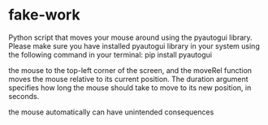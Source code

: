 # fake-work
 Python script that moves your mouse around using the pyautogui library. Please make sure you have installed pyautogui library in your system using the following command in your terminal:
 pip install pyautogui

the mouse to the top-left corner of the screen, and the moveRel function moves the mouse relative to its current position. The duration argument specifies how long the mouse should take to move to its new position, in seconds.

the mouse automatically can have unintended consequences
